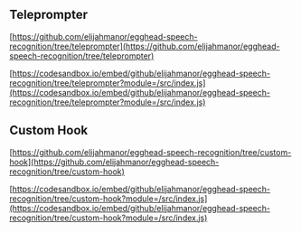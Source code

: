 ## Teleprompter

[https://github.com/elijahmanor/egghead-speech-recognition/tree/teleprompter](https://github.com/elijahmanor/egghead-speech-recognition/tree/teleprompter)

[https://codesandbox.io/embed/github/elijahmanor/egghead-speech-recognition/tree/teleprompter?module=/src/index.js](https://codesandbox.io/embed/github/elijahmanor/egghead-speech-recognition/tree/teleprompter?module=/src/index.js)

## Custom Hook

[https://github.com/elijahmanor/egghead-speech-recognition/tree/custom-hook](https://github.com/elijahmanor/egghead-speech-recognition/tree/custom-hook)

[https://codesandbox.io/embed/github/elijahmanor/egghead-speech-recognition/tree/custom-hook?module=/src/index.js](https://codesandbox.io/embed/github/elijahmanor/egghead-speech-recognition/tree/custom-hook?module=/src/index.js)
